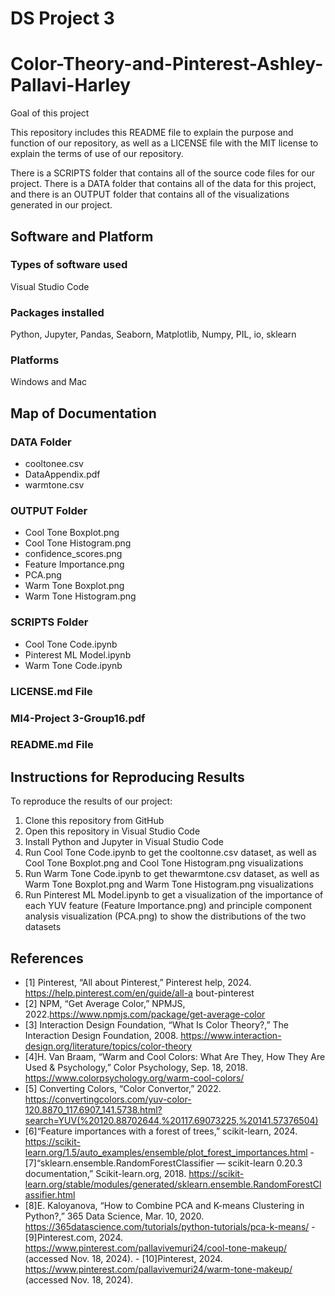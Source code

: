 # DS Project 3
# Color-Theory-and-Pinterest-Ashley-Pallavi-Harley

Goal of this project

This repository includes this README file to explain the purpose and function of our repository, as well as a LICENSE file with the MIT license to explain the terms of use of our repository.

There is a SCRIPTS folder that contains all of the source code files for our project. There is a DATA folder that contains all of the data for this project, and there is an OUTPUT folder that contains all of the visualizations generated in our project.

## Software and Platform
### Types of software used
  Visual Studio Code
  
### Packages installed
  Python, Jupyter, Pandas, Seaborn, Matplotlib, Numpy, PIL, io, sklearn
### Platforms
  Windows and Mac

## Map of Documentation
### DATA Folder
- cooltonee.csv
- DataAppendix.pdf
- warmtone.csv
### OUTPUT Folder
- Cool Tone Boxplot.png
- Cool Tone Histogram.png
- confidence_scores.png
- Feature Importance.png
- PCA.png
- Warm Tone Boxplot.png
- Warm Tone Histogram.png

### SCRIPTS Folder
- Cool Tone Code.ipynb
- Pinterest ML Model.ipynb
- Warm Tone Code.ipynb

### LICENSE.md File

### MI4-Project 3-Group16.pdf

### README.md File

## Instructions for Reproducing Results

To reproduce the results of our project:

1) Clone this repository from GitHub
2) Open this repository in Visual Studio Code
3) Install Python and Jupyter in Visual Studio Code
4) Run Cool Tone Code.ipynb to get the cooltonne.csv dataset, as well as Cool Tone Boxplot.png and Cool Tone Histogram.png visualizations
5) Run Warm Tone Code.ipynb to get thewarmtone.csv dataset, as well as Warm Tone Boxplot.png and Warm Tone Histogram.png visualizations
5) Run Pinterest ML Model.ipynb to get a visualization of the importance of each YUV feature (Feature Importance.png) and principle component analysis visualization (PCA.png) to show the distributions of the two datasets

## References
- [1] Pinterest, “All about Pinterest,” Pinterest help, 2024. https://help.pinterest.com/en/guide/all-a
bout-pinterest
- [2] NPM, “Get Average Color,” NPMJS, 2022.https://www.npmjs.com/package/get-average-color
- [3] Interaction Design Foundation, “What Is Color Theory?,” The Interaction Design Foundation, 2008. https://www.interaction-design.org/literature/topics/color-theory
- [4]H. Van Braam, “Warm and Cool Colors: What Are They, How They Are Used & Psychology,” Color Psychology, Sep. 18, 2018. https://www.colorpsychology.org/warm-cool-colors/
- [5] Converting Colors, “Color Convertor,” 2022. https://convertingcolors.com/yuv-color-120.8870_117.6907_141.5738.html?search=YUV(%20120.88702644,%20117.69073225,%20141.57376504)
- [6]“Feature importances with a forest of trees,” scikit-learn, 2024. https://scikit-learn.org/1.5/auto_examples/ensemble/plot_forest_importances.html
‌- [7]“sklearn.ensemble.RandomForestClassifier — scikit-learn 0.20.3 documentation,” Scikit-learn.org, 2018. https://scikit-learn.org/stable/modules/generated/sklearn.ensemble.RandomForestClassifier.html
- [8]E. Kaloyanova, “How to Combine PCA and K-means Clustering in Python?,” 365 Data Science, Mar. 10, 2020. https://365datascience.com/tutorials/python-tutorials/pca-k-means/
‌‌- [9]Pinterest.com, 2024. https://www.pinterest.com/pallavivemuri24/cool-tone-makeup/ (accessed Nov. 18, 2024).
‌- [10]Pinterest, 2024. https://www.pinterest.com/pallavivemuri24/warm-tone-makeup/ (accessed Nov. 18, 2024).
‌
